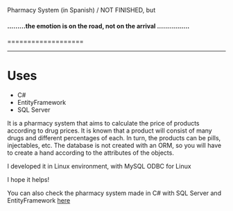 Pharmacy System (in Spanish) / NOT FINISHED, but
#### .........the emotion is on the road, not on the arrival ................ ####
===================

- - - - 
# Uses #

* C#
* EntityFramework
* SQL Server

It is a pharmacy system that aims to calculate the price of products according to drug prices. It is known that a product will consist of many drugs and different percentages of each.
In turn, the products can be pills, injectables, etc.
The database is not created with an ORM, so you will have to create a hand according to the attributes of the objects.

I developed it in Linux environment, with MySQL ODBC for Linux

I hope it helps!

You can also check the pharmacy system made in C# with SQL Server and EntityFramework [here](https://github.com/maximainero/sistema-farmacia.git)
